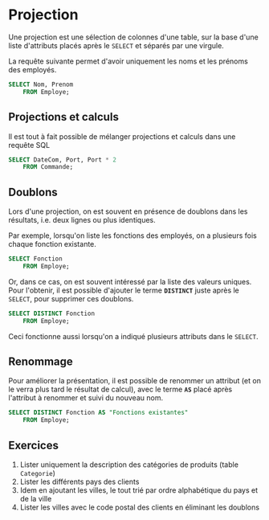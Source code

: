 # Projection

Une projection est une sélection de colonnes d'une table, sur la base d'une liste d'attributs placés après le `SELECT` et séparés par une virgule.

La requête suivante permet d'avoir uniquement les noms et les prénoms des employés.

```sql
SELECT Nom, Prenom
    FROM Employe;
```

## Projections et calculs

Il est tout à fait possible de mélanger projections et calculs dans une requête SQL

```sql
SELECT DateCom, Port, Port * 2 
    FROM Commande;
```


## Doublons

Lors d'une projection, on est souvent en présence de doublons dans les résultats, i.e. deux lignes ou plus identiques.

Par exemple, lorsqu'on liste les fonctions des employés, on a plusieurs fois chaque fonction existante.

```sql
SELECT Fonction
    FROM Employe;
```

Or, dans ce cas, on est souvent intéressé par la liste des valeurs uniques. Pour l'obtenir, il est possible d'ajouter le terme **`DISTINCT`** juste après le `SELECT`, pour supprimer ces doublons.

```sql
SELECT DISTINCT Fonction
    FROM Employe;
```

Ceci fonctionne aussi lorsqu'on a indiqué plusieurs attributs dans le `SELECT`.

## Renommage

Pour améliorer la présentation, il est possible de renommer un attribut (et on le verra plus tard le résultat de calcul), avec le terme **`AS`** placé après l'attribut à renommer et suivi du nouveau nom.

```sql
SELECT DISTINCT Fonction AS "Fonctions existantes"
    FROM Employe;
```

## Exercices

1. Lister uniquement la description des catégories de produits (table `Categorie`)
2. Lister les différents pays des clients
3. Idem en ajoutant les villes, le tout trié par ordre alphabétique du pays et de la ville
4. Lister les villes avec le code postal des clients en éliminant les doublons 